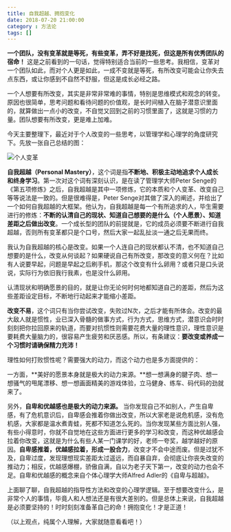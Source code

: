```yaml
---
title: 自我超越、拥抱变化
date: 2018-07-20 21:00:00
category : 方法论
tags: []
---
```


**一个团队，没有变革就是等死，有些变革，弄不好是找死，但这是所有优秀团队的宿命！** 这是之前看到的一句话，觉得特别适合当前的一些思考。我相信，变革对一个团队如此，而对个人更是如此，一成不变就是等死，有所改变可能会让你失去点东西，或让你感到不自然不舒服，但这是成长必经之路。

一个人想要有所改变，其实是非常非常难的事情，特别是思维模式和观念的转变。原因也很简单，思考问题和看待问题的价值观，是长时间植入在脑子潜意识里面的，就算做出一点小的改变，不自觉又回到之前的习惯里面了，这就是习惯的力量。团队想要有所改变，更是难上加难。

今天主要整理下，最近对于个人改变的一些思考，以管理学和心理学的角度研究下。先放一张自己总结的图：

![个人变革](/images/change.png)

<!--more-->

**自我超越（Personal Mastery）**，这个词是指**不断地、积极主动地追求个人成长和终身学习**。第一次对这个词有深刻认识，是在读了管理学大师Peter Senge的《第五项修炼》之后，自我超越是其中一项修炼，它的本质和个人变革、改变自己等等说法是一致的。但是很难得是，Peter Senge对其做了深入的阐述，并给出了一个如何自我超越的大框架。他认为，自我超越是每一个有所追求的人，毕生需要进行的修炼：**不断的认清自己的现状、知道自己想要的是什么（个人愿景）、知道差距之后做出改变**。一个成长型的团队的前提就是，它的成员必须要不断进行自我超越，否则所有变革都只是个口号，然后大家一起乱扯淡一通之后无果而终。

我认为自我超越的核心是改变。如果一个人连自己的现状都认不清，也不知道自己想要的是什么，改变从何谈起？如果硬说自己有所改变，那改变的意义何在？比如有人说要早起，问题是早起之后刷手机，那这个改变有什么卵用？或者只是口头说说，实际行为依旧我行我素，也是没什么卵用。

认清现状和明确愿景的目的，就是让你无论何时何地都知道自己的差距，然后为这些差距设定目标，不断地行动起来才能缩小差距。

**改变不易**，这个词只有当你尝试改变，失败过N次，之后才能有所体会。改变的最大敌人就是惯性，业已深入骨髓的做事方式，行为方式，思维方式，潜意识会时时刻刻把你拉回原来的轨道，而要对抗惯性则需要花费大量的理性意识，理性意识是要耗费大量脑力的，很容易产生疲劳和厌恶感。所以，有条建议：**要改变或养成一个习惯时请确保精力充沛！**

理性如何打败惯性呢？需要强大的动力，而这个动力也是多方面提供的：

一方面，**美好的愿景本身就是极大的动力来源。**想一想满身的腱子肉、想一想骚气的甩尾漂移、想一想画面精美的游戏体验，立马健身、练车、码代码的劲就来了。


另外，**自卑和优越感也是极大的动力来源。** 当你发现自己不如别人，产生自卑感，有了危机意识后，自卑感会推着你做出改变，所以大家老是说危机感，没有危机感，大家都是温水煮青蛙，死都不知道怎么死的。当你发现某些方面比别人强，有些小得意时，你就不自觉地在这些方面进行更多的学习和改变，而这种优越感会拉着你改变，这就是为什么有些人某一门课学的好，老师一夸奖，越学越好的原因。**自卑感推着，优越感拉着，形成一股合力**，改变才不会中途而废。但是过犹不及，自卑过度，发现理想现实差距太过遥远，而自暴自弃，会彻底让你丧失改变的推动力；相反，优越感爆棚，骄傲自满，自以为老子天下第一，改变的动力也会不足。自卑和优越感的概念来自个体心理学大师Alfred Adler的《自卑与超越》。

上面聊了聊，自我超越的指导性方法和改变的心理学逻辑。至于想要改变什么，是非常个人的事情，毕竟人和人想法还是有很大差别的。但是总体上来说，自我超越是必须要坚持的！时时刻刻准备革自己的命！拥抱变化！才是正道！

（以上观点，纯属个人理解，大家就随意看看吧！）

